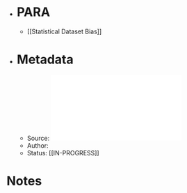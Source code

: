 - # PARA
	- [[Statistical Dataset Bias]]
- # Metadata
	- Source: ![Health Survey Methods - 2014 - P Johnson.pdf](../assets/Health_Survey_Methods_-_2014_-_P_Johnson_1684420391880_0.pdf)
	- Author:
	- Status: [[IN-PROGRESS]]
# Notes